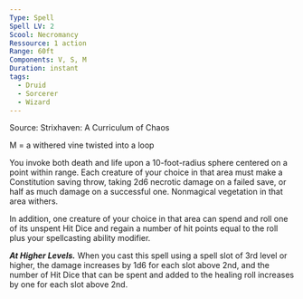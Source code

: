 ```yaml
---
Type: Spell
Spell LV: 2
Scool: Necromancy
Ressource: 1 action
Range: 60ft
Components: V, S, M
Duration: instant
tags:
  - Druid
  - Sorcerer
  - Wizard
---
```

Source: Strixhaven: A Curriculum of Chaos

M = a withered vine twisted into a loop

You invoke both death and life upon a 10-foot-radius sphere centered on a point within range. Each creature of your choice in that area must make a Constitution saving throw, taking 2d6 necrotic damage on a failed save, or half as much damage on a successful one. Nonmagical vegetation in that area withers.

In addition, one creature of your choice in that area can spend and roll one of its unspent Hit Dice and regain a number of hit points equal to the roll plus your spellcasting ability modifier.

**_At Higher Levels._** When you cast this spell using a spell slot of 3rd level or higher, the damage increases by 1d6 for each slot above 2nd, and the number of Hit Dice that can be spent and added to the healing roll increases by one for each slot above 2nd.